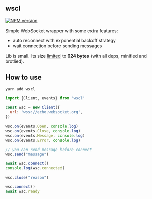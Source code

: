 ## wscl

[![NPM version](https://img.shields.io/npm/v/wscl.svg)](https://www.npmjs.com/package/wscl)

Simple WebSocket wrapper with some extra features:

- auto reconnect with exponential backoff strategy
- wait connection before sending messages

Lib is small. Its size [limited](https://github.com/ai/size-limit)
to **624 bytes** (with all deps, minified and brotlied).

## How to use

```bash
yarn add wscl
```

```js
import {Client, events} from 'wscl'

const wsc = new Client({
  url: 'wss://echo.websocket.org',
})

wsc.on(events.Open, console.log)
wsc.on(events.Close, console.log)
wsc.on(events.Message, console.log)
wsc.on(events.Error, console.log)

// you can send message before connect
wsc.send("message")

await wsc.connect()
console.log(wsc.connected)

wsc.close("reason")

wsc.connect()
await wsc.ready
```
